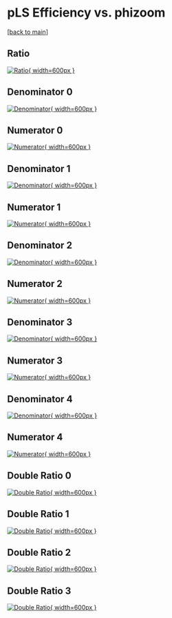 # pLS Efficiency vs. phizoom

[[back to main](./)]



## Ratio

[![Ratio](../mtv/var/pLS_vtr_11_0_eff_phizoom.png){ width=600px }](../mtv/var/pLS_vtr_11_0_eff_phizoom.pdf)

## Denominator 0

[![Denominator](../mtv/den/pLS_vtr_11_0_eff_phizoom_den0.png){ width=600px }](../mtv/den/pLS_vtr_11_0_eff_phizoom_den0.pdf)

## Numerator 0

[![Numerator](../mtv/num/pLS_vtr_11_0_eff_phizoom_num0.png){ width=600px }](../mtv/num/pLS_vtr_11_0_eff_phizoom_num0.pdf)

## Denominator 1

[![Denominator](../mtv/den/pLS_vtr_11_0_eff_phizoom_den1.png){ width=600px }](../mtv/den/pLS_vtr_11_0_eff_phizoom_den1.pdf)

## Numerator 1

[![Numerator](../mtv/num/pLS_vtr_11_0_eff_phizoom_num1.png){ width=600px }](../mtv/num/pLS_vtr_11_0_eff_phizoom_num1.pdf)

## Denominator 2

[![Denominator](../mtv/den/pLS_vtr_11_0_eff_phizoom_den2.png){ width=600px }](../mtv/den/pLS_vtr_11_0_eff_phizoom_den2.pdf)

## Numerator 2

[![Numerator](../mtv/num/pLS_vtr_11_0_eff_phizoom_num2.png){ width=600px }](../mtv/num/pLS_vtr_11_0_eff_phizoom_num2.pdf)

## Denominator 3

[![Denominator](../mtv/den/pLS_vtr_11_0_eff_phizoom_den3.png){ width=600px }](../mtv/den/pLS_vtr_11_0_eff_phizoom_den3.pdf)

## Numerator 3

[![Numerator](../mtv/num/pLS_vtr_11_0_eff_phizoom_num3.png){ width=600px }](../mtv/num/pLS_vtr_11_0_eff_phizoom_num3.pdf)

## Denominator 4

[![Denominator](../mtv/den/pLS_vtr_11_0_eff_phizoom_den4.png){ width=600px }](../mtv/den/pLS_vtr_11_0_eff_phizoom_den4.pdf)

## Numerator 4

[![Numerator](../mtv/num/pLS_vtr_11_0_eff_phizoom_num4.png){ width=600px }](../mtv/num/pLS_vtr_11_0_eff_phizoom_num4.pdf)

## Double Ratio 0

[![Double Ratio](../mtv/ratio/pLS_vtr_11_0_eff_phizoom_ratio0.png){ width=600px }](../mtv/ratio/pLS_vtr_11_0_eff_phizoom_ratio0.pdf)

## Double Ratio 1

[![Double Ratio](../mtv/ratio/pLS_vtr_11_0_eff_phizoom_ratio1.png){ width=600px }](../mtv/ratio/pLS_vtr_11_0_eff_phizoom_ratio1.pdf)

## Double Ratio 2

[![Double Ratio](../mtv/ratio/pLS_vtr_11_0_eff_phizoom_ratio2.png){ width=600px }](../mtv/ratio/pLS_vtr_11_0_eff_phizoom_ratio2.pdf)

## Double Ratio 3

[![Double Ratio](../mtv/ratio/pLS_vtr_11_0_eff_phizoom_ratio3.png){ width=600px }](../mtv/ratio/pLS_vtr_11_0_eff_phizoom_ratio3.pdf)

